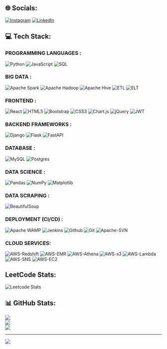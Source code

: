 ## 🌐 Socials:
[![Instagram](https://img.shields.io/badge/Instagram-%23E4405F.svg?logo=Instagram&logoColor=white)](https://instagram.com/krishna.khairnar) [![LinkedIn](https://img.shields.io/badge/LinkedIn-%230077B5.svg?logo=linkedin&logoColor=white)](https://linkedin.com/in/Krishna-Khairnar)

## 💻 Tech Stack:

### PROGRAMMING LANGUAGES :
![Python](https://img.shields.io/badge/python-3670A0?style=for-the-badge&logo=python&logoColor=ffdd54)
![JavaScript](https://img.shields.io/badge/javascript-%23323330.svg?style=for-the-badge&logo=javascript&logoColor=%23F7DF1E) 
![SQL](https://img.shields.io/badge/sql-3670A0?style=for-the-badge&logo=sql&logoColor=ffdd54)

### BIG DATA : 
![Apache Spark](https://img.shields.io/badge/Apache%20Spark-FDEE21?style=for-the-badge&logo=apachespark&logoColor=black)
![Apache Hadoop](https://img.shields.io/badge/Apache%20Hadoop-66CCFF?style=for-the-badge&logo=apachehadoop&logoColor=black) 
![Apache Hive](https://img.shields.io/badge/Apache%20Hive-FDEE21?style=for-the-badge&logo=apachehive&logoColor=black)
![ETL](https://img.shields.io/badge/etl-%23323330.svg?style=for-the-badge&logo=etl&logoColor=white) 
![ELT](https://img.shields.io/badge/elt-%23323330.svg?style=for-the-badge&logo=elt&logoColor=white) 


### FRONTEND :
![React](https://img.shields.io/badge/react-%231572B6.svg?style=for-the-badge&logo=react&logoColor=white) 
![HTML5](https://img.shields.io/badge/html5-%23E34F26.svg?style=for-the-badge&logo=html5&logoColor=white) 
![Bootstrap](https://img.shields.io/badge/bootstrap-%238511FA.svg?style=for-the-badge&logo=bootstrap&logoColor=white) 
![CSS3](https://img.shields.io/badge/css3-%231572B6.svg?style=for-the-badge&logo=css3&logoColor=white) 
![Chart.js](https://img.shields.io/badge/chart.js-F5788D.svg?style=for-the-badge&logo=chart.js&logoColor=white) 
![jQuery](https://img.shields.io/badge/jquery-%230769AD.svg?style=for-the-badge&logo=jquery&logoColor=white) 
![JWT](https://img.shields.io/badge/JWT-black?style=for-the-badge&logo=JSON%20web%20tokens) 

### BACKEND FRAMEWORKS :
![Django](https://img.shields.io/badge/django-%23092E20.svg?style=for-the-badge&logo=django&logoColor=white) 
![Flask](https://img.shields.io/badge/flask-%23000.svg?style=for-the-badge&logo=flask&logoColor=white)
![FastAPI](https://img.shields.io/badge/FastAPI-%23ffffff.svg?style=for-the-badge&logo=FastAPI&logoColor=black) 

### DATABASE :
![MySQL](https://img.shields.io/badge/mysql-%2300000f.svg?style=for-the-badge&logo=mysql&logoColor=white) 
![Postgres](https://img.shields.io/badge/postgres-%23316192.svg?style=for-the-badge&logo=postgresql&logoColor=white)

### DATA SCIENCE : 
![Pandas](https://img.shields.io/badge/pandas-%23150458.svg?style=for-the-badge&logo=pandas&logoColor=white) 
![NumPy](https://img.shields.io/badge/numpy-%23013243.svg?style=for-the-badge&logo=numpy&logoColor=white) 
![Matplotlib](https://img.shields.io/badge/Matplotlib-%23ffffff.svg?style=for-the-badge&logo=Matplotlib&logoColor=black) 

### DATA SCRAPING : 
![BeautifulSoup](https://img.shields.io/badge/BeautifulSoup-F5788D.svg?style=for-the-badge&logo=BeautifulSoup&logoColor=black) 

### DEPLOYMENT (CI/CD) : 
![Apache WAMP](https://img.shields.io/badge/apache-%23D42029.svg?style=for-the-badge&logo=apache&logoColor=white) 
![Jenkins](https://img.shields.io/badge/jenkins-%23092E20.svg?style=for-the-badge&logo=jenkins&logoColor=white) 
![Github](https://img.shields.io/badge/github-black.svg?style=for-the-badge&logo=github&logoColor=white) 
![Git](https://img.shields.io/badge/git-%23316192.svg?style=for-the-badge&logo=git&logoColor=white) 
![Apache-SVN](https://img.shields.io/badge/svn-%23D42029.svg?style=for-the-badge&logo=svn&logoColor=white) 

### CLOUD SERVICES:
![AWS-Redshift](https://img.shields.io/badge/aws_redshift-%23E34F26.svg?style=for-the-badge&logo=aws_redshift&logoColor=white) 
![AWS-EMR](https://img.shields.io/badge/aws_EMR-%230769AD.svg?style=for-the-badge&logo=aws_emr&logoColor=white) 
![AWS-Athena](https://img.shields.io/badge/aws_athena-%23E34F26.svg?style=for-the-badge&logo=aws_athena&logoColor=white) 
![AWS-s3](https://img.shields.io/badge/aws_s3-%23013243.svg?style=for-the-badge&logo=aws_s3&logoColor=white) 
![AWS-Lambda](https://img.shields.io/badge/awslambda-%23013243.svg?style=for-the-badge&logo=awslambda&logoColor=white) 
![AWS-SNS](https://img.shields.io/badge/aws_sns-%23013243.svg?style=for-the-badge&logo=aws_sns&logoColor=white) 
![AWS-EC2](https://img.shields.io/badge/aws_ec2-%23013243.svg?style=for-the-badge&logo=aws_ec2&logoColor=white) 

## LeetCode Stats:
![Leetcode Stats](https://leetcard.jacoblin.cool/KrishnaK7?theme=light,unicorn)

## 📊 GitHub Stats:
![](https://github-readme-stats.vercel.app/api?username=KrishnaKhairnar&theme=blueberry&hide_border=false&include_all_commits=true&count_private=true)<br/>
![](https://github-readme-streak-stats.herokuapp.com/?user=KrishnaKhairnar&theme=blueberry&hide_border=false)<br/>
![](https://github-readme-stats.vercel.app/api/top-langs/?username=KrishnaKhairnar&theme=blueberry&hide_border=false&include_all_commits=true&count_private=true&layout=compact)

---
[![](https://visitcount.itsvg.in/api?id=KrishnaKhairnar&icon=0&color=0)](https://visitcount.itsvg.in)
